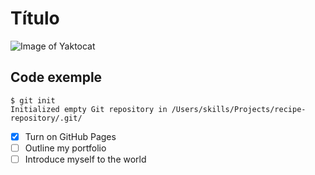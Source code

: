 # Título

![Image of Yaktocat](https://octodex.github.com/images/yaktocat.png)

## Code exemple

```
$ git init
Initialized empty Git repository in /Users/skills/Projects/recipe-repository/.git/
```

- [x] Turn on GitHub Pages
- [ ] Outline my portfolio
- [ ] Introduce myself to the world
